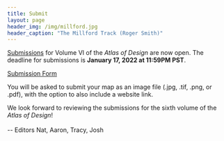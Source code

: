 ```yaml
---
title: Submit
layout: page
header_img: /img/millford.jpg
header_caption: "The Millford Track (Roger Smith)"
---
```


<a href="http://atlasofdesign.herokuapp.com" target="_blank">Submissions</a> for Volume VI of the _Atlas of Design_ are now open. The deadline for submissions is <b>January 17, 2022 at 11:59PM PST</b>.

<a href="http://atlasofdesign.herokuapp.com/" class="button button-red">Submission Form <i class="fa fa-paper-plane"></i></a>

You will be asked to submit your map as an image file (.jpg, .tif, .png, or .pdf), with the option to also include a website link.

We look forward to reviewing the submissions for the sixth volume of the <em>Atlas of Design</em>!
<br><br>-- Editors Nat, Aaron, Tracy, Josh
